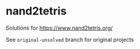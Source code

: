 # nand2tetris

Solutions for https://www.nand2tetris.org/

See `original-unsolved` branch for original projects